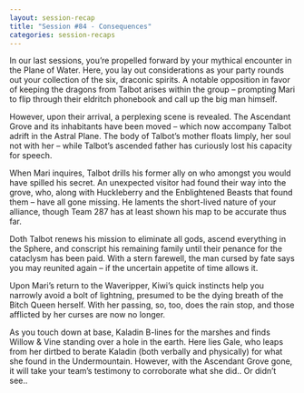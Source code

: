 ```yaml
---
layout: session-recap
title: "Session #84 - Consequences"
categories: session-recaps
---
```


In our last sessions, you’re propelled forward by your mythical encounter in the Plane of Water. Here, you lay out considerations as your party rounds out your collection of the six, draconic spirits. A notable opposition in favor of keeping the dragons from Talbot arises within the group – prompting Mari to flip through their eldritch phonebook and call up the big man himself.

However, upon their arrival, a perplexing scene is revealed. The Ascendant Grove and its inhabitants have been moved –  which now accompany Talbot adrift in the Astral Plane. The body of Talbot’s mother floats limply, her soul not with her – while Talbot’s ascended father has curiously lost his capacity for speech.

When Mari inquires, Talbot drills his former ally on who amongst you would have spilled his secret. An unexpected visitor had found their way into the grove, who, along with Huckleberry and the Enblightened Beasts that found them – have all gone missing. He laments the short-lived nature of your alliance, though Team 287 has at least shown his map to be accurate thus far.

Doth Talbot renews his mission to eliminate all gods, ascend everything in the Sphere, and conscript his remaining family until their penance for the cataclysm has been paid. With a stern farewell, the man cursed by fate says you may reunited again – if the uncertain appetite of time allows it.

Upon Mari’s return to the Waveripper, Kiwi’s quick instincts help you narrowly avoid a bolt of lightning, presumed to be the dying breath of the Bitch Queen herself. With her passing, so, too, does the rain stop, and those afflicted by her curses are now no longer.

As you touch down at base, Kaladin B-lines for the marshes and finds Willow & Vine standing over a hole in the earth. Here lies Gale, who leaps from her dirtbed to berate Kaladin (both verbally and physically) for what she found in the Undermountain. However, with the Ascendant Grove gone, it will take your team’s testimony to corroborate what she did.. Or didn’t see..
